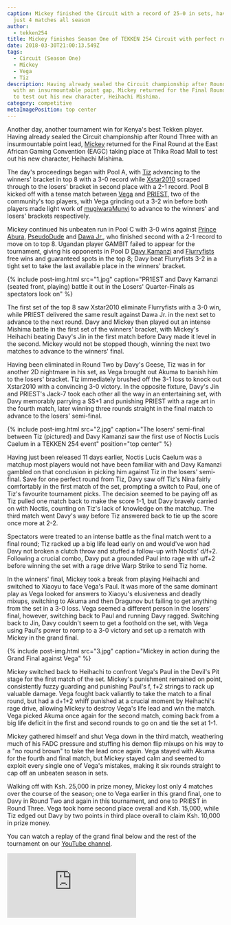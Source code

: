 ```yaml
---
caption: Mickey finished the Circuit with a record of 25-0 in sets, having lost
  just 4 matches all season
author:
  - tekken254
title: Mickey finishes Season One of TEKKEN 254 Circuit with perfect record
date: 2018-03-30T21:00:13.549Z
tags:
  - Circuit (Season One)
  - Mickey
  - Vega
  - Tiz
description: Having already sealed the Circuit championship after Round Three
  with an insurmountable point gap, Mickey returned for the Final Round at EAGC
  to test out his new character, Heihachi Mishima.
category: competitive
metaImagePosition: top center
---
```

<p>Another day, another tournament win for Kenya's best Tekken player. Having already sealed the Circuit championship after Round Three with an insurmountable point lead, <a href="/circuit/tekken/profile.html?id=2907096" target="_blank">Mickey</a> returned for the Final Round at the East African Gaming Convention (EAGC) taking place at Thika Road Mall to test out his new character, Heihachi Mishima.</p>
<p>The day's proceedings began with Pool A, with <a href="/circuit/tekken/profile.html?id=4449622" target="_blank">Tiz</a> advancing to the winners' bracket in top 8 with a 3-0 record while <a href="/circuit/tekken/profile.html?id=4183920" target="_blank">Xstar2010</a> scraped through to the losers' bracket in second place with a 2-1 record. Pool B kicked off with a tense match between <a href="/circuit/tekken/profile.html?id=7167649" target="_blank">Vega</a> and <a href="/circuit/tekken/profile.html?id=8665351" target="_blank">PRIEST</a>, two of the community's top players, with Vega grinding out a 3-2 win before both players made light work of <a href="/circuit/tekken/profile.html?id=7479116" target="_blank">mugiwaraMunyi</a> to advance to the winners' and losers' brackets respectively.</p>
<p>Mickey continued his unbeaten run in Pool C with 3-0 wins against <a href="/circuit/tekken/profile.html?id=6506625" target="_blank">Prince Abura</a>, <a href="/circuit/tekken/profile.html?id=0051349" target="_blank">PseudoDude</a> and <a href="/circuit/tekken/profile.html?id=3027689" target="_blank">Dawa Jr.</a>, who finished second with a 2-1 record to move on to top 8. Ugandan player GAMBIT failed to appear for the tournament, giving his opponents in Pool D <a href="/circuit/tekken/profile.html?id=4092983" target="_blank">Davy Kamanzi</a> and <a href="/circuit/tekken/profile.html?id=9970940" target="_blank">Flurryfists</a> free wins and guaranteed spots in the top 8; Davy beat Flurryfists 3-2 in a tight set to take the last available place in the winners' bracket.</p>

<section>
    {% include post-img.html src="1.jpg" caption="PR1EST and Davy Kamanzi (seated front, playing) battle it out in the Losers' Quarter-Finals as spectators look on" %}
    <p>The first set of the top 8 saw Xstar2010 eliminate Flurryfists with a 3-0 win, while PRIEST delivered the same result against Dawa Jr. in the next set to advance to the next round. Davy and Mickey then played out an intense Mishima battle in the first set of the winners' bracket, with Mickey's Heihachi beating Davy's Jin in the first match before Davy made it level in the second. Mickey would not be stopped though, winning the next two matches to advance to the winners' final.</p>
    <p>Having been eliminated in Round Two by Davy's Geese, Tiz was in for another 2D nightmare in his set, as Vega brought out Akuma to banish him to the losers' bracket. Tiz immediately brushed off the 3-1 loss to knock out Xstar2010 with a convincing 3-0 victory. In the opposite fixture, Davy's Jin and PRIEST's Jack-7 took each other all the way in an entertaining set, with Davy memorably parrying a SS+1 and punishing PRIEST with a rage art in the fourth match, later winning three rounds straight in the final match to advance to the losers' semi-final.</p>
</section>

<section>
    {% include post-img.html src="2.jpg" caption="The losers' semi-final between Tiz (pictured) and Davy Kamanzi saw the first use of Noctis Lucis Caelum in a TEKKEN 254 event" position="top center" %}
    <p>Having just been released 11 days earlier, Noctis Lucis Caelum was a matchup most players would not have been familiar with and Davy Kamanzi gambled on that conclusion in picking him against Tiz in the losers' semi-final. Save for one perfect round from Tiz, Davy saw off Tiz's Nina fairly comfortably in the first match of the set, prompting a switch to Paul, one of Tiz's favourite tournament picks. The decision seemed to be paying off as Tiz pulled one match back to make the score 1-1, but Davy bravely carried on with Noctis, counting on Tiz's lack of knowledge on the matchup. The third match went Davy's way before Tiz answered back to tie up the score once more at 2-2.</p>
    <p>Spectators were treated to an intense battle as the final match went to a final round; Tiz racked up a big life lead early on and would've won had Davy not broken a clutch throw and stuffed a follow-up with Noctis' d/f+2. Following a crucial combo, Davy put a grounded Paul into rage with u/f+2 before winning the set with a rage drive Warp Strike to send Tiz home.</p>
    <p>In the winners' final, Mickey took a break from playing Heihachi and switched to Xiaoyu to face Vega's Paul. It was more of the same dominant play as Vega looked for answers to Xiaoyu's elusiveness and deadly mixups, switching to Akuma and then Dragunov but failing to get anything from the set in a 3-0 loss. Vega seemed a different person in the losers' final, however, switching back to Paul and running Davy ragged. Switching back to Jin, Davy couldn't seem to get a foothold on the set, with Vega using Paul's power to romp to a 3-0 victory and set up a rematch with Mickey in the grand final.</p>
</section>

<section>
    {% include post-img.html src="3.jpg" caption="Mickey in action during the Grand Final against Vega" %}
    <p>Mickey switched back to Heihachi to confront Vega's Paul in the Devil's Pit stage for the first match of the set. Mickey's punishment remained on point, consistently fuzzy guarding and punishing Paul's f, f+2 strings to rack up valuable damage. Vega fought back valiantly to take the match to a final round, but had a d+1+2 whiff punished at a crucial moment by Heihachi's rage drive, allowing Mickey to destroy Vega's life lead and win the match. Vega picked Akuma once again for the second match, coming back from a big life deficit in the first and second rounds to go on and tie the set at 1-1.</p>
    <p>Mickey gathered himself and shut Vega down in the third match, weathering much of his FADC pressure and stuffing his demon flip mixups on his way to a "no round brown" to take the lead once again. Vega stayed with Akuma for the fourth and final match, but Mickey stayed calm and seemed to exploit every single one of Vega's mistakes, making it six rounds straight to cap off an unbeaten season in sets.</p>
    <p>Walking off with Ksh. 25,000 in prize money, Mickey lost only 4 matches over the course of the season; one to Vega earlier in this grand final, one to Davy in Round Two and again in this tournament, and one to PRIEST in Round Three. Vega took home second place overall and Ksh. 15,000, while Tiz edged out Davy by two points in third place overall to claim Ksh. 10,000 in prize money.</p>
</section>

<aside>
    <p>You can watch a replay of the grand final below and the rest of the tournament on our <a href="https://www.youtube.com/channel/UC-1F3VkReloUOCIa3MC_v5Q/playlists?sort=dd&view=50&shelf_id=9" target="_blank">YouTube channel</a>.</p>
    <div class="video-container d-flex justify-content-center mb-3">
        <iframe class="video-showcase" src="https://www.youtube.com/embed/9YnbLNOMYyg" frameborder="0" allow="accelerometer; autoplay; clipboard-write; encrypted-media; gyroscope; picture-in-picture" allowfullscreen></iframe>
    </div>
</aside>